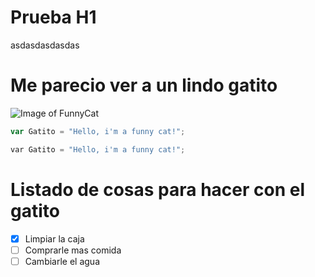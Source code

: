 # Prueba H1
asdasdasdasdas

# Me parecio ver a un lindo gatito
![Image of FunnyCat](https://i0.wp.com/katzenworld.co.uk/wp-content/uploads/2019/06/funny-cat.jpeg)

``` javascript
var Gatito = "Hello, i'm a funny cat!";
```

``` python
var Gatito = "Hello, i'm a funny cat!";
```

# Listado de cosas para hacer con el gatito
- [X] Limpiar la caja
- [ ] Comprarle mas comida
- [ ] Cambiarle el agua
